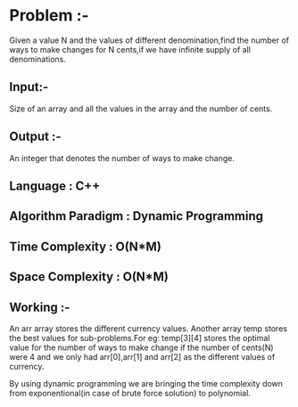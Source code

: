 Problem :-
===
Given a value N and the values of different denomination,find the number of ways to make changes for N cents,if we have infinite supply of all denominations.

Input:-
---
Size of an array and all the values in the array and the number of cents.

Output :-
---
An integer that denotes the  number of ways to make change.

Language : **C++**
---
Algorithm Paradigm : **Dynamic Programming**
---
Time Complexity : **O(N*M)**
---
Space Complexity : **O(N*M)**
---
Working :-
---
An arr array stores the different currency values.
Another array temp stores the best values for sub-problems.For eg: temp[3][4] stores the optimal value for the number of ways
to make change if the number of cents(N) were 4 and we only had arr[0],arr[1] and arr[2] as the different values of currency.

By using dynamic programming we are bringing the time complexity down from exponentional(in case of brute force solution)
to polynomial.
